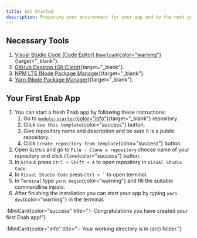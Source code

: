```yaml
---
title: Get Started
description: Preparing your environment for your app and to the next generation of businesses.
---
```


## Necessary Tools

1. [Visual Studio Code (Code Editor) `Download`{color="warning"}](https://code.visualstudio.com/download){target="_blank"}.
1. [GitHub Desktop (Git Client)](https://desktop.github.com/){target="_blank"}.
1. [NPM LTS (Node Package Manager)](https://nodejs.org/en/download/){target="_blank"}.
1. [Yarn (Node Package Manager)](https://yarnpkg.com/en/docs/install){target="_blank"}.

## Your First Enab App
1. You can start a fresh Enab app by following these instructions:
    1. Go to [`module-starter`{color="info"}](https://github.com/EnabApp/module-starter){target="_blank"} repository.
    1. Click `Use this template`{color="success"} button.
    1. Give repository name and description and be sure it is a public repository.
    1. Click `Create repository from template`{color="success"} button.
1. Open `GitHub` and go to `File - Clone a repository` choose name of your repository and click `Clone`{color="success"} button.
1. In `GitHub` press `Ctrl + Shift + A` to open repository in `Visual Studio Code`.
1. In `Visual Studio Code` press ``` Ctrl + ` ``` to open terminal.
1. In `Terminal` type `yarn begin`{color="warning"} and fill the suitable commandline inputs.
1. After finishing the installation you can start your app by typing `yarn dev`{color="warning"} in the terminal.


:MiniCard{color="success" title="✨ Congratulations you have created your first Enab app!"}

:MiniCard{color="info" title="💡 Your working directory is in (src) folder."}

